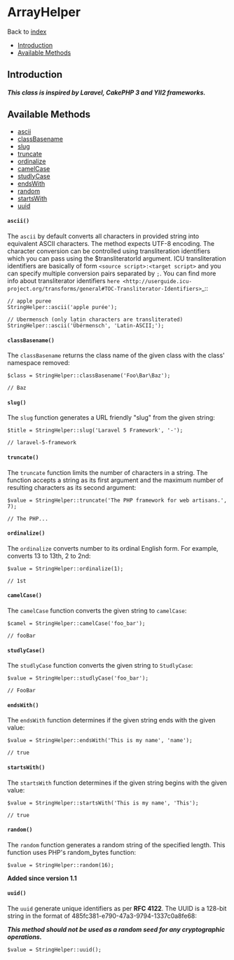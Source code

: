 # ArrayHelper
Back to [index](../index.md)

- [Introduction](#introduction)
- [Available Methods](#available-methods)

<a name="introduction"></a>
## Introduction
##### This class is inspired by Laravel, CakePHP 3 and YII2 frameworks.

<a name="available-methods"></a>
## Available Methods
* [ascii](#ascii)
* [classBasename](#class-basename)
* [slug](#method-slug)
* [truncate](#method-truncate)
* [ordinalize](#method-ordinalize)
* [camelCase](#method-camelCase)
* [studlyCase](#method-studlyCase)
* [endsWith](#method-endsWith)
* [random](#method-random)
* [startsWith](#method-startsWith)
* [uuid](#method-uuid)

<a name="method-ascii"></a>
#### `ascii()`
The `ascii` by default converts all characters in provided string into equivalent ASCII characters. The method expects UTF-8 encoding. The character conversion can be controlled using transliteration identifiers which you can pass using the $transliteratorId argument. ICU transliteration identifiers are basically of form ``<source script>:<target script>`` and you can specify multiple conversion pairs separated by ``;``. You can find more info about transliterator identifiers `here <http://userguide.icu-project.org/transforms/general#TOC-Transliterator-Identifiers>`_::

    // apple puree
    StringHelper::ascii('apple purée');
    
    // Ubermensch (only latin characters are transliterated)
    StringHelper::ascii('Übérmensch', 'Latin-ASCII;');
    
<a name="method-class-basename"></a>
#### `classBasename()`

The `classBasename` returns the class name of the given class with the class' namespace removed:

    $class = StringHelper::classBasename('Foo\Bar\Baz');

    // Baz
    
<a name="method-slug"></a>
#### `slug()`
The `slug` function generates a URL friendly "slug" from the given string:

    $title = StringHelper::slug('Laravel 5 Framework', '-');

    // laravel-5-framework

<a name="method-truncate"></a>
#### `truncate()`

The `truncate` function limits the number of characters in a string. The function accepts a string as its first argument and the maximum number of resulting characters as its second argument:

    $value = StringHelper::truncate('The PHP framework for web artisans.', 7);

    // The PHP...
    
<a name="method-ordinalize"></a>
#### `ordinalize()`

The `ordinalize` converts number to its ordinal English form. For example, converts 13 to 13th, 2 to 2nd:

    $value = StringHelper::ordinalize(1);

    // 1st   

<a name="method-camel-case"></a>
#### `camelCase()`

The `camelCase` function converts the given string to `camelCase`:

    $camel = StringHelper::camelCase('foo_bar');

    // fooBar
    
<a name="method-studly-case"></a>
#### `studlyCase()`

The `studlyCase` function converts the given string to `StudlyCase`:

    $value = StringHelper::studlyCase('foo_bar');

    // FooBar
    
<a name="method-ends-with"></a>
#### `endsWith()`

The `endsWith` function determines if the given string ends with the given value:

    $value = StringHelper::endsWith('This is my name', 'name');

    // true
        
<a name="method-starts-with"></a>
#### `startsWith()`

The `startsWith` function determines if the given string begins with the given value:

    $value = StringHelper::startsWith('This is my name', 'This');

    // true 
    
<a name="method-random"></a>
#### `random()`

The `random` function generates a random string of the specified length. This function uses PHP's random_bytes function:

    $value = StringHelper::random(16);
    
**Added since version 1.1**    
       
<a name="method-uuid"></a>
#### `uuid()`

The `uuid` generate unique identifiers as per **RFC 4122**. The UUID is a 128-bit string in the format of 485fc381-e790-47a3-9794-1337c0a8fe68: 

**_This method should not be used as a random seed for any cryptographic operations._**

    $value = StringHelper::uuid();
    